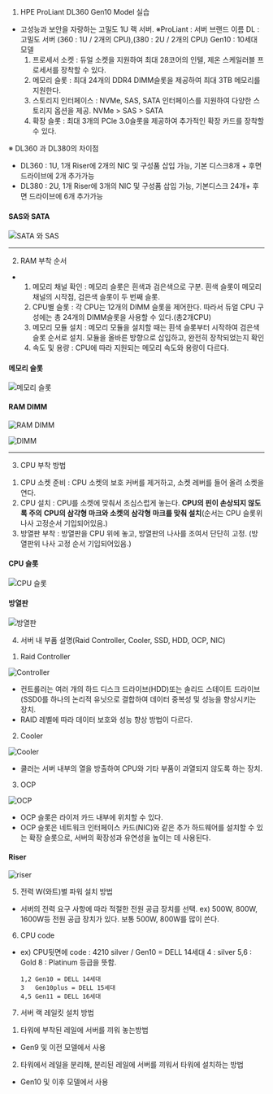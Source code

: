1.	HPE ProLiant DL360 Gen10 Model 실습
- 고성능과 보안을 자랑하는 고밀도 1U 랙 서버.
  ※ProLiant : 서버 브랜드 이름
    DL : 고밀도 서버 (360 : 1U / 2개의 CPU),(380 : 2U / 2개의 CPU)
    Gen10 : 10세대 모델
  1) 프로세서 소켓 : 듀얼 소켓을 지원하여 최대 28코어의 인텔, 제온 스케일러블 프로세서를 장착할 수 있다.
  2) 메모리 슬롯 : 최대 24개의 DDR4 DIMM슬롯을 제공하여 최대 3TB 메모리를 지원한다.
  3) 스토리지 인터페이스 : NVMe, SAS, SATA 인터페이스를 지원하여 다양한 스토리지 옵션을 제공. NVMe > SAS > SATA
  4) 확장 슬롯 : 최대 3개의 PCle 3.0슬롯을 제공하여 추가적인 확장 카드를 장착할 수 있다.
 
※ DL360 과 DL380의 차이점 
- DL360 : 1U, 1개 Riser에 2개의 NIC 및 구성품 삽입 가능, 기본 디스크8개 + 후면 드라이브에 2개 추가가능 
- DL380 : 2U, 1개 Riser에 3개의 NIC 및 구성품 삽입 가능, 기본디스크 24개+ 후면 드라이브에 6개 추가가능 
#### SAS와 SATA
![SATA 와 SAS](https://github.com/user-attachments/assets/a408d6bc-7a53-40de-b812-c41d51a47bc2)

---

2.	RAM 부착 순서
- 1) 메모리 채널 확인 : 메모리 슬롯은 흰색과 검은색으로 구분. 흰색 슬롯이 메모리 채널의 시작점, 검은색 슬롯이 두 번째 슬롯.
  2) CPU별 슬롯 : 각 CPU는 12개의 DIMM 슬롯을 제어한다. 따라서 듀얼 CPU 구성에는 총 24개의 DIMM슬롯을 사용할 수 있다.(총2개CPU)
  3) 메모리 모듈 설치 : 메모리 모듈을 설치할 때는 흰색 슬롯부터 시작하여 검은색 슬롯 순서로 설치. 모듈을 올바른 방향으로 삽입하고, 완전히 장착되었는지 확인
  4) 속도 및 용량 : CPU에 따라 지원되는 메모리 속도와 용량이 다르다.

#### 메모리 슬롯

![메모리 슬롯](https://github.com/user-attachments/assets/9681a8ee-9b41-41ac-ad01-01638e0e0ac8)


#### RAM DIMM 
![RAM DIMM](https://github.com/user-attachments/assets/47ed884a-cedf-41a2-b011-3d36642b9f50)


![DIMM](https://github.com/user-attachments/assets/cbf0412c-6f96-468e-88df-37a0f1c9935c)

---
3.	CPU 부착 방법
  1) CPU 소켓 준비 : CPU 소켓의 보호 커버를 제거하고, 소켓 레버를 들어 올려 소켓을 연다.
  2) CPU 설치 : CPU를 소켓에 맞춰서 조심스럽게 놓는다. **CPU의 핀이 손상되지 않도록 주의** **CPU의 삼각형 마크와 소켓의 삼각형 마크를 맞춰 설치**(순서는 CPU 슬롯위 나사 고정순서 기입되어있음.)
  3) 방열판 부착 : 방열판을 CPU 위에 놓고, 방열판의 나사를 조여서 단단히 고정. (방열판위 나사 고정 순서 기입되어있음.)

#### CPU 슬롯 
![CPU 슬롯](https://github.com/user-attachments/assets/5cff10ce-d251-4f70-8fd3-29a544825edb)

#### 방열판 
![방열판](https://github.com/user-attachments/assets/bc34a826-15f7-497f-b945-24c8c05845cb)

4.	서버 내 부품 설명(Raid Controller, Cooler, SSD, HDD, OCP, NIC)
  1) Raid Controller

  ![Controller](https://github.com/user-attachments/assets/4f069bcd-2f7e-4555-a9a3-51998bc42f4e)
  - 컨트롤러는 여러 개의 하드 디스크 드라이브(HDD)또는 솔리드 스테이트 드라이브(SSD0를 하나의 논리적 유닛으로 결합하여 데이터 중복성 및 성능을 향상시키는 장치.
  - RAID 레벨에 따라 데이터 보호와 성능 향상 방법이 다르다.

  2) Cooler
  
  ![Cooler](https://github.com/user-attachments/assets/5dc10fad-dcba-4f92-9e49-dfb3073c8c17)
  - 쿨러는 서버 내부의 열을 방출하여 CPU와 기타 부품이 과열되지 않도록 하는 장치. 

  3) OCP
 
  ![OCP](https://github.com/user-attachments/assets/228be02f-d7e8-4574-aad4-ff7bbe0d2e9b)
  - OCP 슬롯은 라이저 카드 내부에 위치할 수 있다.
  - OCP 슬롯은 네트워크 인터페이스 카드(NIC)와 같은 추가 하드웨어를 설치할 수 있는 확장 슬롯으로, 서버의 확장성과 유연성을 높이는 데 사용된다.

#### Riser
![riser](https://github.com/user-attachments/assets/5a1c8c78-d134-479e-bdc9-da0a7d869640)


5.	전력 W(와트)별 파워 설치 방법 
  - 서버의 전력 요구 사항에 따라 적절한 전원 공급 장치를 선택.
  ex) 500W, 800W, 1600W등 전원 공급 장치가 있다. 보통 500W, 800W를 많이 쓴다. 
6.	CPU code 
  - ex) CPU뒷면에 code : 4210 silver / Gen10 = DELL 14세대
        4 : silver
        5,6 : Gold
        8 : Platinum 등급을 뜻함.

        1,2 Gen10 = DELL 14세대
        3   Gen10plus = DELL 15세대
        4,5 Gen11 = DELL 16세대
7.	서버 랙 레일킷 설치 방법
  1) 타워에 부착된 레일에 서버를 끼워 놓는방법
  - Gen9 및 이전 모델에서 사용
  2) 타워에서 레일을 분리해, 분리된 레일에 서버를 끼워서 타워에 설치하는 방법 
  - Gen10 및 이후 모델에서 사용 


